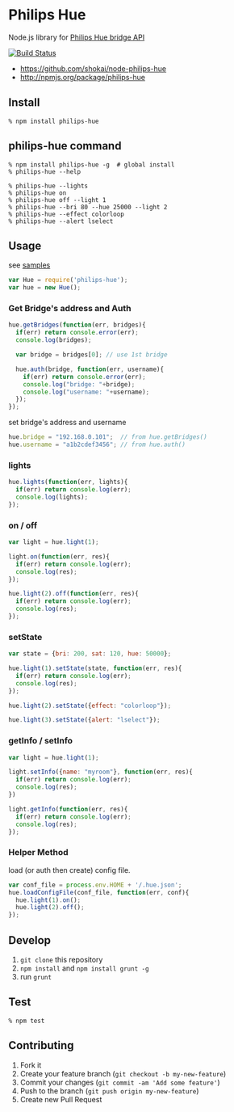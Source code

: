 # Philips Hue

Node.js library for [Philips Hue bridge API](http://www.developers.meethue.com/philips-hue-api)

[![Build Status](https://travis-ci.org/shokai/node-philips-hue.svg?branch=master)](https://travis-ci.org/shokai/node-philips-hue)

- https://github.com/shokai/node-philips-hue
- http://npmjs.org/package/philips-hue

## Install

    % npm install philips-hue


## philips-hue command

    % npm install philips-hue -g  # global install
    % philips-hue --help

    % philips-hue --lights
    % philips-hue on
    % philips-hue off --light 1
    % philips-hue --bri 80 --hue 25000 --light 2
    % philips-hue --effect colorloop
    % philips-hue --alert lselect


## Usage

see [samples](./samples)

```javascript
var Hue = require('philips-hue');
var hue = new Hue();
```

### Get Bridge's address and Auth

```javascript
hue.getBridges(function(err, bridges){
  if(err) return console.error(err);
  console.log(bridges);

  var bridge = bridges[0]; // use 1st bridge

  hue.auth(bridge, function(err, username){
    if(err) return console.error(err);
    console.log("bridge: "+bridge);
    console.log("username: "+username);
  });
});
```

set bridge's address and username

```javascript
hue.bridge = "192.168.0.101";  // from hue.getBridges()
hue.username = "a1b2cdef3456"; // from hue.auth()
```

### lights

```javascript
hue.lights(function(err, lights){
  if(err) return console.log(err);
  console.log(lights);
});
```

### on / off

```javascript
var light = hue.light(1);

light.on(function(err, res){
  if(err) return console.log(err);
  console.log(res);
});
```

```javascript
hue.light(2).off(function(err, res){
  if(err) return console.log(err);
  console.log(res);
});
```

### setState

```javascript
var state = {bri: 200, sat: 120, hue: 50000};

hue.light(1).setState(state, function(err, res){
  if(err) return console.log(err);
  console.log(res);
});

hue.light(2).setState({effect: "colorloop"});

hue.light(3).setState({alert: "lselect"});
```

### getInfo / setInfo

```javascript
var light = hue.light(1);

light.setInfo({name: "myroom"}, function(err, res){
  if(err) return console.log(err);
  console.log(res);
})

light.getInfo(function(err, res){
  if(err) return console.log(err);
  console.log(res);
});
```

### Helper Method

load (or auth then create) config file.

```javascript
var conf_file = process.env.HOME + '/.hue.json';
hue.loadConfigFile(conf_file, function(err, conf){
  hue.light(1).on();
  hue.light(2).off();
});
```


## Develop

1. `git clone` this repository
2. `npm install` and `npm install grunt -g`
3. run `grunt`


## Test

    % npm test


## Contributing

1. Fork it
2. Create your feature branch (`git checkout -b my-new-feature`)
3. Commit your changes (`git commit -am 'Add some feature'`)
4. Push to the branch (`git push origin my-new-feature`)
5. Create new Pull Request